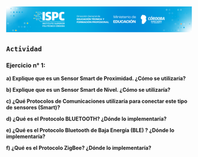 ![Curso](/assets/Curso%20ISPC.png)


## `Actividad`

### Ejercicio n° 1:

**a) Explique que es un Sensor Smart de Proximidad. ¿Cómo se utilizaría?**

**b) Explique que es un Sensor Smart de Nivel. ¿Cómo se utilizaría?**

**c) ¿Qué Protocolos de Comunicaciones utilizaría para conectar este tipo de sensores (Smart)?**

**d) ¿Qué es el Protocolo BLUETOOTH? ¿Dónde lo implementaría?**

**e) ¿Qué es el Protocolo Bluetooth de Baja Energía (BLE) ? ¿Dónde lo implementaría?**

**f) ¿Qué es el Protocolo ZigBee? ¿Dónde lo implementaría?**